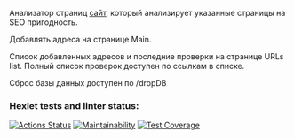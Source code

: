 Анализатор страниц [сайт](https://java-project-72-xyft.onrender.com), который анализирует указанные страницы на SEO пригодность.

Добавлять адреса на странице Main.

Список добавленных адресов и последние проверки на странице URLs list. Полный список проверок доступен по ссылкам в списке.

Сброс базы данных доступен по /dropDB

### Hexlet tests and linter status:
[![Actions Status](https://github.com/RomanKhal/java-project-72/actions/workflows/hexlet-check.yml/badge.svg)](https://github.com/RomanKhal/java-project-72/actions)
[![Maintainability](https://api.codeclimate.com/v1/badges/e3e6b75b04193feac3c1/maintainability)](https://codeclimate.com/github/RomanKhal/java-project-72/maintainability)
[![Test Coverage](https://api.codeclimate.com/v1/badges/e3e6b75b04193feac3c1/test_coverage)](https://codeclimate.com/github/RomanKhal/java-project-72/test_coverage)
